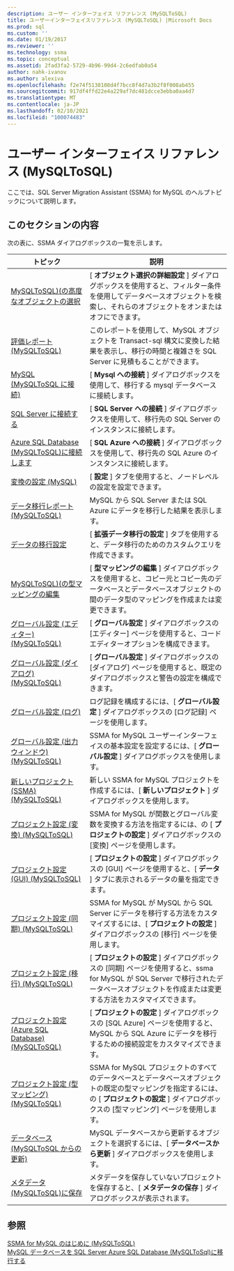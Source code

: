 ```yaml
---
description: ユーザー インターフェイス リファレンス (MySQLToSQL)
title: ユーザーインターフェイスリファレンス (MySQLToSQL) |Microsoft Docs
ms.prod: sql
ms.custom: ''
ms.date: 01/19/2017
ms.reviewer: ''
ms.technology: ssma
ms.topic: conceptual
ms.assetid: 2fad3fa2-5729-4b96-99d4-2c6edfab0a54
author: nahk-ivanov
ms.author: alexiva
ms.openlocfilehash: f2e74f5138108d4f7bcc8f4d7a3b2f8f008ab455
ms.sourcegitcommit: 917df4ffd22e4a229af7dc481dcce3ebba0aa4d7
ms.translationtype: MT
ms.contentlocale: ja-JP
ms.lasthandoff: 02/10/2021
ms.locfileid: "100074483"
---
```

# <a name="user-interface-reference-mysqltosql"></a>ユーザー インターフェイス リファレンス (MySQLToSQL)
ここでは、SQL Server Migration Assistant (SSMA) for MySQL のヘルプトピックについて説明します。  
  
## <a name="in-this-section"></a>このセクションの内容  
次の表に、SSMA ダイアログボックスの一覧を示します。  
  
|トピック|説明|  
|-|-|  
|[MySQLToSQL&#41;&#40;の高度なオブジェクトの選択 ](../../ssma/mysql/advanced-object-selection-mysqltosql.md)|[ **オブジェクト選択の詳細設定** ] ダイアログボックスを使用すると、フィルター条件を使用してデータベースオブジェクトを検索し、それらのオブジェクトをオンまたはオフにできます。|  
|[評価レポート &#40;MySQLToSQL&#41;](../../ssma/mysql/assessment-report-mysqltosql.md)|このレポートを使用して、MySQL オブジェクトを Transact-sql 構文に変換した結果を表示し、移行の時間と複雑さを SQL Server に見積もることができます。|  
|[MySQL &#40;MySQLToSQL に接続&#41;](../../ssma/mysql/connect-to-mysql-mysqltosql.md)|[ **Mysql への接続** ] ダイアログボックスを使用して、移行する mysql データベースに接続します。|  
|[SQL Server に接続する](./connect-to-sql-server-mysqltosql.md)|[ **SQL Server への接続** ] ダイアログボックスを使用して、移行先の SQL Server のインスタンスに接続します。|  
|[Azure SQL Database &#40;MySQLToSQL&#41;に接続します ](../../ssma/mysql/connect-to-azure-sql-db-mysqltosql.md)|[ **SQL Azure への接続** ] ダイアログボックスを使用して、移行先の SQL Azure のインスタンスに接続します。|  
|[変換の設定 (MySQL)](./conversion-settings-mysqltosql.md)|[ **設定** ] タブを使用すると、ノードレベルの設定を設定できます。|  
|[データ移行レポート &#40;MySQLToSQL&#41;](../../ssma/mysql/data-migration-report-mysqltosql.md)|MySQL から SQL Server または SQL Azure にデータを移行した結果を表示します。|  
|[データの移行設定](data-migration-settings-mysqltosql.md)|[ **拡張データ移行の設定** ] タブを使用すると、データ移行のためのカスタムクエリを作成できます。|  
|[MySQLToSQL&#41;&#40;の型マッピングの編集 ](../../ssma/mysql/edit-type-mapping-mysqltosql.md)|[ **型マッピングの編集** ] ダイアログボックスを使用すると、コピー元とコピー先のデータベースとデータベースオブジェクトの間のデータ型のマッピングを作成または変更できます。|  
|[グローバル設定 &#40;エディター&#41; &#40;MySQLToSQL&#41;](../../ssma/mysql/global-settings-editor-mysqltosql.md)|[ **グローバル設定** ] ダイアログボックスの [エディター] ページを使用すると、コードエディターオプションを構成できます。|  
|[グローバル設定 &#40;ダイアログ&#41; &#40;MySQLToSQL&#41;](../../ssma/mysql/global-settings-dialogs-mysqltosql.md)|[ **グローバル設定** ] ダイアログボックスの [ダイアログ] ページを使用すると、既定のダイアログボックスと警告の設定を構成できます。|  
|[グローバル設定 (ログ)](./global-settings-logging-mysqltosql.md)|ログ記録を構成するには、[ **グローバル設定** ] ダイアログボックスの [ログ記録] ページを使用します。|  
|[グローバル設定 &#40;出力ウィンドウ&#41; &#40;MySQLToSQL&#41;](../../ssma/mysql/global-settings-output-window-mysqltosql.md)|SSMA for MySQL ユーザーインターフェイスの基本設定を設定するには、[ **グローバル設定** ] ダイアログボックスを使用します。|  
|[新しいプロジェクト &#40;SSMA&#41; &#40;MySQLToSQL&#41;](../../ssma/mysql/new-project-ssma-mysqltosql.md)|新しい SSMA for MySQL プロジェクトを作成するには、[ **新しいプロジェクト** ] ダイアログボックスを使用します。|  
|[プロジェクト設定 &#40;変換&#41; &#40;MySQLToSQL&#41;](../../ssma/mysql/project-settings-conversion-mysqltosql.md)|SSMA for MySQL が関数とグローバル変数を変換する方法を指定するには、の [ **プロジェクトの設定** ] ダイアログボックスの [変換] ページを使用します。|  
|[プロジェクト設定 &#40;GUI&#41;  &#40;MySQLToSQL&#41;](../../ssma/mysql/project-settings-gui-mysqltosql.md)|[ **プロジェクトの設定** ] ダイアログボックスの [GUI] ページを使用すると、[ **データ** ] タブに表示されるデータの量を指定できます。|  
|[プロジェクト設定 &#40;同期&#41; &#40;MySQLToSQL&#41;](../../ssma/mysql/project-settings-synchronization-mysqltosql.md)|SSMA for MySQL が MySQL から SQL Server にデータを移行する方法をカスタマイズするには、[ **プロジェクトの設定** ] ダイアログボックスの [移行] ページを使用します。|  
|[プロジェクト設定 &#40;移行&#41; &#40;MySQLToSQL&#41;](../../ssma/mysql/project-settings-migration-mysqltosql.md)|[ **プロジェクトの設定** ] ダイアログボックスの [同期] ページを使用すると、ssma for MySQL が SQL Server で移行されたデータベースオブジェクトを作成または変更する方法をカスタマイズできます。|  
|[プロジェクト設定 &#40;Azure SQL Database&#41; &#40;MySQLToSQL&#41;](../../ssma/mysql/project-settings-azure-sql-db-mysqltosql.md)|[ **プロジェクトの設定** ] ダイアログボックスの [SQL Azure] ページを使用すると、MySQL から SQL Azure にデータを移行するための接続設定をカスタマイズできます。|  
|[プロジェクト設定 &#40;型マッピング&#41; &#40;MySQLToSQL&#41;](../../ssma/mysql/project-settings-type-mapping-mysqltosql.md)|SSMA for MySQL プロジェクトのすべてのデータベースとデータベースオブジェクトの既定の型マッピングを指定するには、の [ **プロジェクトの設定** ] ダイアログボックスの [型マッピング] ページを使用します。|  
|[データベース &#40;MySQLToSQL からの更新&#41;](../../ssma/mysql/refresh-from-database-mysqltosql.md)|MySQL データベースから更新するオブジェクトを選択するには、[ **データベースから更新** ] ダイアログボックスを使用します。|  
|[メタデータ &#40;MySQLToSQL&#41;に保存 ](../../ssma/mysql/save-metadata-mysqltosql.md)|メタデータを保存していないプロジェクトを保存すると、[ **メタデータの保存** ] ダイアログボックスが表示されます。|  
  
## <a name="see-also"></a>参照  
[SSMA for MySQL のはじめに &#40;MySQLToSQL&#41;](../../ssma/mysql/getting-started-with-ssma-for-mysql-mysqltosql.md)  
[MySQL データベースを SQL Server Azure SQL Database &#40;MySQLToSql&#41;に移行する ](../../ssma/mysql/migrating-mysql-databases-to-sql-server-azure-sql-db-mysqltosql.md)  
